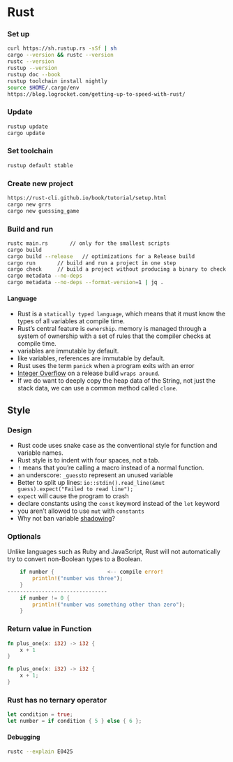 # Rust

### Set up

```bash
curl https://sh.rustup.rs -sSf | sh
cargo --version && rustc --version
rustc --version
rustup --version
rustup doc --book
rustup toolchain install nightly
source $HOME/.cargo/env
https://blog.logrocket.com/getting-up-to-speed-with-rust/
```

### Update

```bash
rustup update
cargo update
```

### Set toolchain

```bash
rustup default stable
```

### Create new project

```bash
https://rust-cli.github.io/book/tutorial/setup.html
cargo new grrs
cargo new guessing_game
```

### Build and run

```bash
rustc main.rs		// only for the smallest scripts
cargo build
cargo build --release	// optimizations for a Release build
cargo run		// build and run a project in one step
cargo check		// build a project without producing a binary to check for errors
cargo metadata --no-deps
cargo metadata --no-deps --format-version=1 | jq .
```

#### Language

- Rust is a `statically typed language`, which means that it must know the types of all variables at compile time.
- Rust’s central feature is `ownership`.  memory is managed through a system of ownership with a set of rules that the compiler checks at compile time.
- variables are immutable by default.
- like variables, references are immutable by default.
- Rust uses the term `panick` when a program exits with an error
- [Integer Overflow](https://doc.rust-lang.org/book/ch03-02-data-types.html) on a release build `wraps around`.
- If we do want to deeply copy the heap data of the String, not just the stack data, we can use a common method called `clone`.

## Style

### Design

- Rust code uses snake case as the conventional style for function and variable names.
- Rust style is to indent with four spaces, not a tab.
- `!` means that you’re calling a macro instead of a normal function.
- an underscore: `_guess`to represent an unused variable
- Better to split up lines: `io::stdin().read_line(&mut guess).expect("Failed to read line");`
- `expect` will cause the program to crash
- declare constants using the `const` keyword instead of the `let` keyword
- you aren’t allowed to use `mut` with `constants`
- Why not ban variable [shadowing](https://stackoverflow.com/questions/59860476/what-is-the-rationale-behind-allowing-variable-shadowing-in-rust#:~:text=It%20does%2C%20but%20Rust%20allows,a%20different%20variable%20creates%20bugs)?

### Optionals

Unlike languages such as Ruby and JavaScript, Rust will not automatically try to convert non-Boolean types to a Boolean.

```rust
    if number {                 <-- compile error!
        println!("number was three");
    }
--------------------------------
    if number != 0 {
        println!("number was something other than zero");
    }
```

### Return value in Function

```rust
fn plus_one(x: i32) -> i32 {
    x + 1
}

fn plus_one(x: i32) -> i32 {
    x + 1;
}
```

### Rust has no ternary operator

```rust
let condition = true;
let number = if condition { 5 } else { 6 };
```

#### Debugging

```bash
rustc --explain E0425
```
